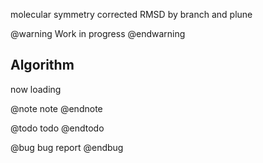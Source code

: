 molecular symmetry corrected RMSD by branch and plune

@warning
Work in progress
@endwarning

## Algorithm
now loading

@note
note
@endnote

@todo
todo
@endtodo

@bug
bug report
@endbug
